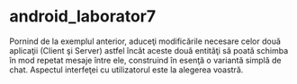 # android_laborator7

Pornind de la exemplul anterior, aduceţi modificările necesare celor două aplicaţii (Client şi Server) astfel încât aceste
două entităţi să poată schimba în mod repetat mesaje între ele, construind în esenţă o variantă simplă de chat. Aspectul
interfeţei cu utilizatorul este la alegerea voastră.
